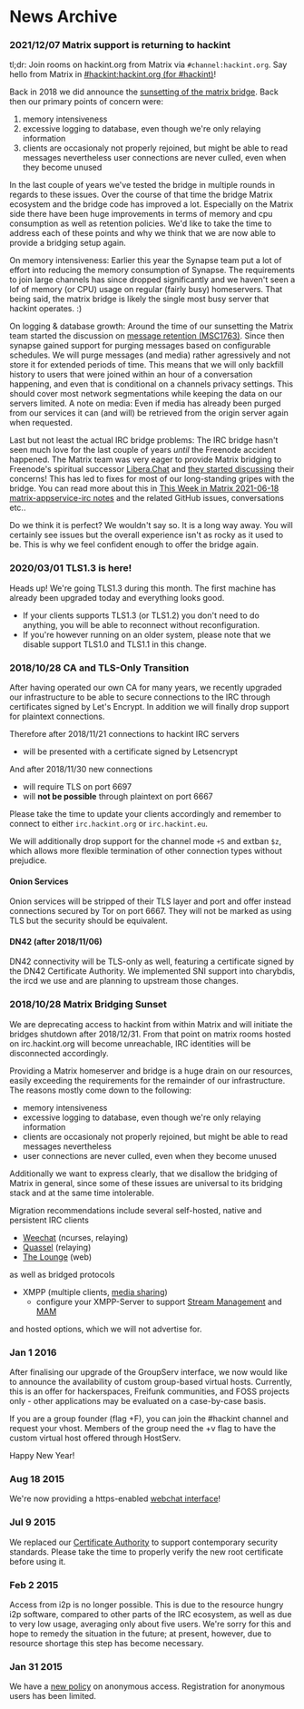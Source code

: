 # News Archive

### 2021/12/07 Matrix support is returning to hackint

tl;dr: Join rooms on hackint.org from Matrix via `#channel:hackint.org`. Say hello from Matrix in [#hackint:hackint.org (for #hackint)](https://matrix.to/#/#hackint:hackint.org)!

Back in 2018 we did announce the [sunsetting of the matrix bridge](https://hackint.org/archive#20181028_Matrix_Bridging_Sunset). Back then our primary points of concern were:

1. memory intensiveness
2. excessive logging to database, even though we're only relaying information
3. clients are occasionaly not properly rejoined, but might be able to read messages nevertheless user connections are never culled, even when they become unused

In the last couple of years we've tested the bridge in multiple rounds in regards to these issues. Over the course of that time the bridge Matrix ecosystem and the bridge code has improved a lot. Especially on the Matrix side there have been huge improvements in terms of memory and cpu consumption as well as retention policies. We'd like to take the time to address each of these points and why we think that we are now able to provide a bridging setup again.

On memory intensiveness: Earlier this year the Synapse team put a lot of effort into reducing the memory consumption of Synapse. The requirements to join large channels has since dropped significantly and we haven't seen a lof of memory (or CPU) usage on regular (fairly busy) homeservers. That being said, the matrix bridge is likely the single most busy server that hackint operates. :)

On logging & database growth: Around the time of our sunsetting the Matrix team started the discussion on [message retention (MSC1763)](https://github.com/matrix-org/matrix-doc/pull/1763#issuecomment-450530676). Since then synapse gained support for purging messages based on configurable schedules. We will purge messages (and media) rather agressively and not store it for extended periods of time. This means that we will only backfill history to users that were joined within an hour of a conversation happening, and even that is conditional on a channels privacy settings. This should cover most network segmentations while keeping the data on our servers limited. A note on media: Even if media has already been purged from our services it can (and will) be retrieved from the origin server again when requested.

Last but not least the actual IRC bridge problems: The IRC bridge hasn't seen much love for the last couple of years *until* the Freenode accident happened. The Matrix team was very eager to provide Matrix bridging to Freenode's spiritual successor [Libera.Chat](https://libera.chat) and [they started discussing](https://twitter.com/liberachat/status/1396920289641091079) their concerns! This has led to fixes for most of our long-standing gripes with the bridge. You can read more about this in [This Week in Matrix 2021-06-18 matrix-appservice-irc notes](https://matrix.org/blog/2021/06/18/this-week-in-matrix-2021-06-18#matrix-appservice-irc-weights-in-at-release-0270) and the related GitHub issues, conversations etc..

Do we think it is perfect? We wouldn't say so. It is a long way away. You will certainly see issues but the overall experience isn't as rocky as it used to be. This is why we feel confident enough to offer the bridge again.

### 2020/03/01 TLS1.3 is here!

Heads up! We're going TLS1.3 during this month. The first machine has already been upgraded today and everything looks good.

- If your clients supports TLS1.3 (or TLS1.2) you don't need to do anything, you will be able to reconnect without reconfiguration.
- If you're however running on an older system, please note that we disable support TLS1.0 and TLS1.1 in this change.

### 2018/10/28 CA and TLS-Only Transition

After having operated our own CA for many years, we recently upgraded our infrastructure to be able to secure connections to the IRC through certificates signed by Let's Encrypt. In addition we will finally drop support for plaintext connections.

Therefore after 2018/11/21 connections to hackint IRC servers
- will be presented with a certificate signed by Letsencrypt

And after 2018/11/30 new connections
- will require TLS on port 6697
- will **not be possible** through plaintext on port 6667

Please take the time to update your clients accordingly and remember to connect to either `irc.hackint.org` or `irc.hackint.eu`.

We will additionally drop support for the channel mode `+S` and extban `$z`, which allows more flexible termination of other connection types without prejudice.

#### Onion Services
Onion services will be stripped of their TLS layer and port and offer instead connections secured by Tor on port 6667. They will not be marked as using TLS but the security should be equivalent.

#### DN42 (after 2018/11/06)
DN42 connectivity will be TLS-only as well, featuring a certificate signed by the DN42 Certificate Authority. We implemented SNI support into charybdis, the ircd we use and are planning to upstream those changes.

### 2018/10/28 Matrix Bridging Sunset

We are deprecating access to hackint from within Matrix and will initiate the bridges shutdown after 2018/12/31. From that point on matrix rooms hosted on irc.hackint.org will become unreachable, IRC identities will be disconnected accordingly.

Providing a Matrix homeserver and bridge is a huge drain on our resources, easily exceeding the requirements for the remainder of our infrastructure. The reasons mostly come down to the following:
- memory intensiveness
- excessive logging to database, even though we're only relaying information
- clients are occasionaly not properly rejoined, but might be able to read messages nevertheless
- user connections are never culled, even when they become unused

Additionally we want to express clearly, that we disallow the bridging of Matrix in general, since some of these issues are universal to its bridging stack and at the same time intolerable.

Migration recommendations include several self-hosted, native and persistent IRC clients
- [Weechat](https://weechat.org/) (ncurses, relaying)
- [Quassel](https://quassel-irc.org/) (relaying)
- [The Lounge](https://thelounge.chat/) (web)

as well as bridged protocols
- XMPP (multiple clients, [media sharing](https://xmpp.org/extensions/xep-0363.html))
  - configure your XMPP-Server to support [Stream Management](https://xmpp.org/extensions/xep-0198.html) and [MAM](https://xmpp.org/extensions/xep-0313.html)

and hosted options, which we will not advertise for.

### Jan 1 2016
After finalising our upgrade of the GroupServ interface, we now would like to announce the availability of custom group-based virtual hosts. Currently, this is an offer for hackerspaces, Freifunk communities, and FOSS projects only - other applications may be evaluated on a case-by-case basis.

If you are a group founder (flag +F), you can join the #hackint channel and request your vhost. Members of the group need the +v flag to have the custom virtual host offered through HostServ.

Happy New Year!

### Aug 18 2015
We're now providing a https-enabled [webchat interface](/webchat)!


### Jul 9 2015
We replaced our [Certificate Authority](/ca) to support contemporary security standards. Please take the time to properly verify the new root certificate before using it.


### Feb 2 2015
Access from i2p is no longer possible. This is due to the resource hungry i2p software, compared to other parts of the IRC ecosystem, as well as due to very low usage, averaging only about five users.
We're sorry for this and hope to remedy the situation in the future; at present, however, due to resource shortage this step has become necessary.

### Jan 31 2015
We have a [new policy](connect#Tor) on anonymous access. Registration for anonymous users has been limited.
